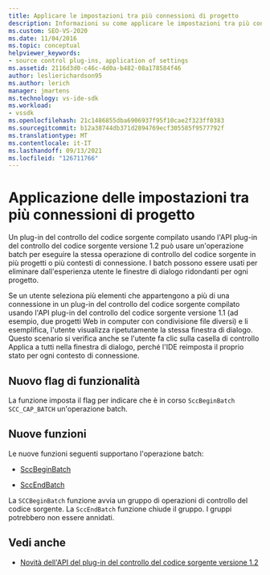 ```yaml
---
title: Applicare le impostazioni tra più connessioni di progetto
description: Informazioni su come applicare le impostazioni tra più connessioni di progetto usando un plug-in di controllo del codice sorgente per eseguire un'operazione batch.
ms.custom: SEO-VS-2020
ms.date: 11/04/2016
ms.topic: conceptual
helpviewer_keywords:
- source control plug-ins, application of settings
ms.assetid: 2116d3d0-c46c-4d0a-b482-08a178584f46
author: leslierichardson95
ms.author: lerich
manager: jmartens
ms.technology: vs-ide-sdk
ms.workload:
- vssdk
ms.openlocfilehash: 21c1486855dba6906937f95f10cae2f323ff0383
ms.sourcegitcommit: b12a38744db371d2894769ecf305585f9577792f
ms.translationtype: MT
ms.contentlocale: it-IT
ms.lasthandoff: 09/13/2021
ms.locfileid: "126711766"
---
```

# <a name="application-of-settings-across-multiple-project-connections"></a>Applicazione delle impostazioni tra più connessioni di progetto
Un plug-in del controllo del codice sorgente compilato usando l'API plug-in del controllo del codice sorgente versione 1.2 può usare un'operazione batch per eseguire la stessa operazione di controllo del codice sorgente in più progetti o più contesti di connessione. I batch possono essere usati per eliminare dall'esperienza utente le finestre di dialogo ridondanti per ogni progetto.

 Se un utente seleziona più elementi che appartengono a più di una connessione in un plug-in del controllo del codice sorgente compilato usando l'API plug-in del controllo del codice sorgente versione 1.1 (ad esempio, due progetti Web in computer con condivisione file diversi) e li esemplifica, l'utente visualizza ripetutamente la stessa finestra di dialogo. Questo scenario si verifica anche  se l'utente fa clic sulla casella di controllo Applica a tutti nella finestra di dialogo, perché l'IDE reimposta il proprio stato per ogni contesto di connessione.

## <a name="new-capability-flag"></a>Nuovo flag di funzionalità
 La funzione imposta il flag per indicare che è in corso `SccBeginBatch` `SCC_CAP_BATCH` un'operazione batch.

## <a name="new-functions"></a>Nuove funzioni
Le nuove funzioni seguenti supportano l'operazione batch:

- [SccBeginBatch](../../extensibility/sccbeginbatch-function.md)

- [SccEndBatch](../../extensibility/sccendbatch-function.md)

La `SCCBeginBatch` funzione avvia un gruppo di operazioni di controllo del codice sorgente. La `SccEndBatch` funzione chiude il gruppo. I gruppi potrebbero non essere annidati.

## <a name="see-also"></a>Vedi anche
- [Novità dell'API del plug-in del controllo del codice sorgente versione 1.2](../../extensibility/internals/what-s-new-in-the-source-control-plug-in-api-version-1-2.md)
